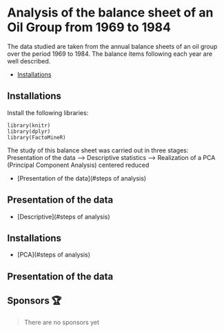 # Analysis of the balance sheet of an Oil Group from 1969 to 1984 
The data studied are taken from the annual balance sheets of an oil group over the period 1969 to 1984. 
The balance items following each year are well described.


- [Installations](#install)
<h2 id="install">Installations</h2>

Install the following libraries:

```
library(knitr)
library(dplyr)
library(FactoMineR)
```

The study of this balance sheet was carried out in three stages:
	Presentation of the data --> Descriptive statistics --> Realization of a PCA (Principal Component Analysis) centered reduced

- [Presentation of the data](#steps of analysis)
<h2 id="install">Presentation of the data</h2>

- [Descriptive](#steps of analysis)
<h2 id="install">Installations</h2>

- [PCA](#steps of analysis)



<h2 id="install">Presentation of the data</h2>



<h2 id="sponsors">

Sponsors 🏆

</h2>

> There are no sponsors yet



